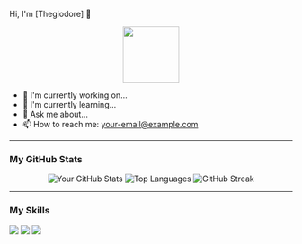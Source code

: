 Hi, I'm [Thegiodore] 👋

<p align="center">
  <img src="https://media.giphy.com/media/M9gbBd9nbDrOTu1Mqx/giphy.gif" width="100"/>
</p>

- 🔭 I'm currently working on...
- 🌱 I'm currently learning...
- 💬 Ask me about...
- 📫 How to reach me: [your-email@example.com](mailto:your-email@example.com)

---

### My GitHub Stats

<p align="center">
  <img src="https://github-readme-stats.vercel.app/api?username=YOUR-USERNAME&show_icons=true&theme=vue-dark&count_private=true" alt="Your GitHub Stats" />
  <img src="https://github-readme-stats.vercel.app/api/top-langs/?username=YOUR-USERNAME&layout=compact&theme=vue-dark" alt="Top Languages" />
  <img src="https://streak-stats.demolab.com/?user=YOUR-USERNAME&theme=dark" alt="GitHub Streak" />
</p>

---

### My Skills

<p>
  <img src="https://img.shields.io/badge/python-3670A0?style=for-the-badge&logo=python&logoColor=ffdd54" />
  <img src="https://img.shields.io/badge/django-092E20?style=for-the-badge&logo=django&logoColor=white" />
  <img src="https://img.shields.io/badge/react-61DAFB?style=for-the-badge&logo=react&logoColor=white" />
</p>
